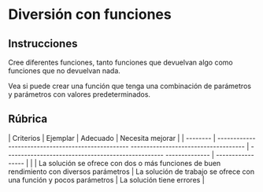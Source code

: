 # Diversión con funciones

## Instrucciones

Cree diferentes funciones, tanto funciones que devuelvan algo como funciones que no devuelvan nada.

Vea si puede crear una función que tenga una combinación de parámetros y parámetros con valores predeterminados.

## Rúbrica

| Criterios | Ejemplar | Adecuado | Necesita mejorar |
| -------- | -------------------------------------------------- ------------------------------------ | -------------------------------------------------- -------------- | ----------------- |
| | La solución se ofrece con dos o más funciones de buen rendimiento con diversos parámetros | La solución de trabajo se ofrece con una función y pocos parámetros | La solución tiene errores |
